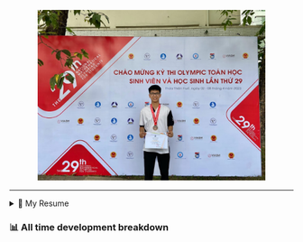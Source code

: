 <p align="center"><img src="asset/header.jpg" width="80%"/></p>

---

<details>
  <summary>📃 My Resume</summary>

### Education

- 📖 **Information Technology**\
📆 10/2021 - present\
📍 **Thang Long University** - Hoang Mai, Hanoi, Vietnam

### Experience

<img align="right" src="https://img.shields.io/badge/Figma-F24E1E?style=flat&logo=figma&logoColor=white"/>
<img align="right" src="https://img.shields.io/badge/node.js-6DA55F?style=flat&logo=node.js&logoColor=white"/>
<img align="right" src="https://img.shields.io/badge/Next.js-black?style=flat&logo=next.js&logoColor=white"/>
<img align="right" src="https://img.shields.io/badge/TypeScript-007ACC?style=flat&logo=typescript&logoColor=white"/>


- 👨‍💻 **Full Stack Web Intern**\
📆 09/2022 - 05/2023\
📍 **TECH 5S** -  Lưu Hữu Phước, Phường Mỹ Đình I, Quận Nam Từ Liêm, Thành phố Hà Nội.

📆 11/2023 - present\
📍 **White Neuron** -  Khu đô thị Mậu Lương, Hà Đông, Hanoi, Vietnam
</details>

### 📊 All time development breakdown

<!--START_SECTION:waka-->


<!--END_SECTION:waka-->
